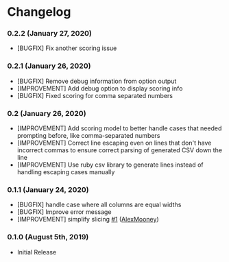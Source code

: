 # Changelog

### 0.2.2 (January 27, 2020)
- [BUGFIX] Fix another scoring issue

### 0.2.1 (January 26, 2020)
- [BUGFIX] Remove debug information from option output
- [IMPROVEMENT] Add debug option to display scoring info
- [BUGFIX] Fixed scoring for comma separated numbers

### 0.2 (January 26, 2020)
- [IMPROVEMENT] Add scoring model to better handle cases that needed prompting before, like comma-separated numbers
- [IMPROVEMENT] Correct line escaping even on lines that don't have incorrect commas to ensure correct parsing of generated CSV down the line
- [IMPROVEMENT] Use ruby csv library to generate lines instead of handling escaping cases manually

### 0.1.1 (January 24, 2020)
- [BUGFIX] handle case where all columns are equal widths
- [BUGFIX] Improve error message
- [IMPROVEMENT] simplify slicing [\#1](https://github.com/jkeen/comma_splice/pull/1) ([AlexMooney](https://github.com/AlexMooney))

### 0.1.0 (August 5th, 2019)
- Initial Release
